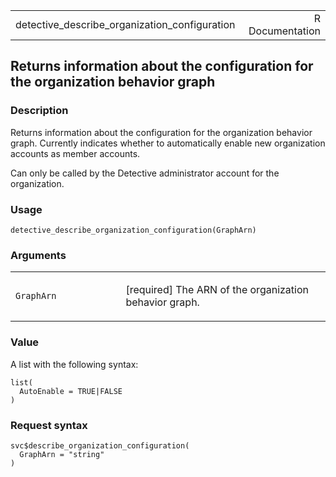 <table style="width: 100%;">
<tbody>
<tr class="odd">
<td>detective_describe_organization_configuration</td>
<td style="text-align: right;">R Documentation</td>
</tr>
</tbody>
</table>

## Returns information about the configuration for the organization behavior graph

### Description

Returns information about the configuration for the organization
behavior graph. Currently indicates whether to automatically enable new
organization accounts as member accounts.

Can only be called by the Detective administrator account for the
organization.

### Usage

    detective_describe_organization_configuration(GraphArn)

### Arguments

<table>
<colgroup>
<col style="width: 35%" />
<col style="width: 65%" />
</colgroup>
<tbody>
<tr class="odd">
<td><code
id="detective_describe_organization_configuration_:_GraphArn">GraphArn</code></td>
<td><p>[required] The ARN of the organization behavior graph.</p></td>
</tr>
</tbody>
</table>

### Value

A list with the following syntax:

    list(
      AutoEnable = TRUE|FALSE
    )

### Request syntax

    svc$describe_organization_configuration(
      GraphArn = "string"
    )
